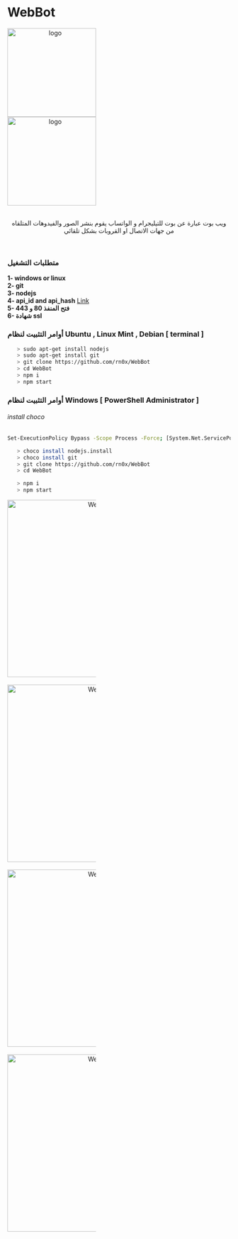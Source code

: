 # WebBot 

<div align="center" style="display:block;width:200px;">
    <img src="/server/www/icone/telegram.png" alt=" logo" style="display:block;width:200px;">
    <img src="/server/www/icone/whatsapp.png" alt=" logo" style="display:block;width:200px;">
    <br>
</div>

<p style="text-align:center;">ويب بوت عبارة عن بوت للتيليجرام و الواتساب يقوم بنشر الصور والفيدوهات المتلقاه من جهات الاتصال او القروبات بشكل تلقائي</p>
<br>

### متطلبات التشغيل
<b>1- windows or linux</b><br>
<b>2- git</b><br>
<b>3- nodejs</b><br>
<b>4- api_id and api_hash</b> <a href="https://my.telegram.org/auth">Link</a><br>
<b>5- فتح المنفذ 80 و 443</b><br>
<b>6- شهادة ssl</b><br>


### أوامر التثبيت لنظام Ubuntu , Linux Mint , Debian [ terminal ]


```bash
   > sudo apt-get install nodejs
   > sudo apt-get install git
   > git clone https://github.com/rn0x/WebBot
   > cd WebBot
   > npm i
   > npm start
```


 

### أوامر التثبيت لنظام Windows [ PowerShell Administrator ]

<h6>install choco</h6>

```bash
Set-ExecutionPolicy Bypass -Scope Process -Force; [System.Net.ServicePointManager]::SecurityProtocol = [System.Net.ServicePointManager]::SecurityProtocol -bor 3072; iex ((New-Object System.Net.WebClient).DownloadString('https://community.chocolatey.org/install.ps1'))

```

```bash
   > choco install nodejs.install
   > choco install git
   > git clone https://github.com/rn0x/WebBot
   > cd WebBot

   > npm i
   > npm start
```

<div align="center" style="display:block;width:200px;">
    <img src="/github/1.jpeg" alt="WebBot" style="display:block;width:400px;">
    <br>
    <img src="/github/2.jpeg" alt="WebBot" style="display:block;width:400px;">
    <br>
    <img src="/github/3.jpeg" alt="WebBot" style="display:block;width:400px;">
    <br>
    <img src="/github/4.jpeg" alt="WebBot" style="display:block;width:400px;">
    <br>
</div>